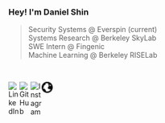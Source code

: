 ### Hey! I'm Daniel Shin

> Security Systems @ Everspin (current)<br/>
> Systems Research @ Berkeley SkyLab <br/>
> SWE Intern @ Fingenic <br/>
> Machine Learning @ Berkeley RISELab

<br/>

<!-- Contacts -->
[<img align="left" alt="LinkedIn" width="22px" src="https://cdn.jsdelivr.net/npm/simple-icons@v3/icons/linkedin.svg" />][linkedin]
[<img align="left" alt="GitHub" width="22px" src="https://cdn.jsdelivr.net/npm/simple-icons@v3/icons/github.svg" />][github]
[<img align="left" alt="Instagram" width="22px" src="https://cdn.jsdelivr.net/npm/simple-icons@v3/icons/instagram.svg" />][instagram]
[<img align="left" alt="Website" width="22px" src="https://raw.githubusercontent.com/iconic/open-iconic/master/svg/globe.svg" />][website]



<!-- Links -->
[linkedin]: https://www.linkedin.com/in/kyuds/
[instagram]: https://www.instagram.com/kyu.ds/
[github]: https://github.com/kyuds
[website]: http://kyuds.github.io/

[2048]: https://github.com/kyuds/b48
[go-chord]: https://github.com/kyuds/go-chord
[tb]: https://github.com/kyuds/tradebot
[paxos]: https://github.com/kyuds/paxos
